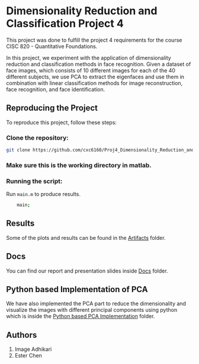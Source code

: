 # Dimensionality Reduction and Classification Project 4

This project was done to fulfill the project 4 requirements for the course CISC 820 - Quantitative Foundations.

In this project, we experiment with the application of dimensionality reduction and classification methods in face recognition. Given a dataset of face images, which consists of 10 different images for each of the 40 different subjects, we use PCA to extract the eigenfaces and
use them in combination with linear classification methods for image reconstruction, face recognition, and face identification.


## Reproducing the Project

To reproduce this project, follow these steps:

### Clone the repository:
   ```bash
   git clone https://github.com/cxc6160/Proj4_Dimensionality_Reduction_and_Classification.git
   ```

### Make sure this is the working directory in matlab.
 
### Running the script:
Run `main.m` to produce results.
```bash
    main;
```

## Results 
Some of the plots and results can be found in the [Artifacts](./Artifacts/) folder.

## Docs
You can find our report and presentation slides inside [Docs](./Docs/) folder. 

## Python based Implementation of PCA
 We have also implemented the PCA part to reduce the dimensionality and visualize the images with different principal components using python which is inside the [Python based PCA Implementation](./Python%20based%20PCA%20Implementation/) folder. 

## Authors
1. Image Adhikari
2. Ester Chen